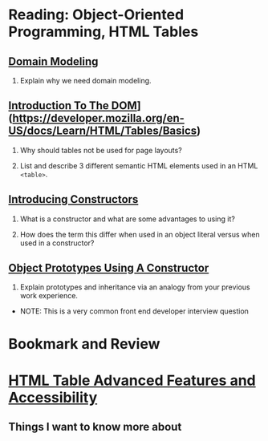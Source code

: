 # Reading: Object-Oriented Programming, HTML Tables

## [Domain Modeling]([https://developer.mozilla.org/en-US/docs/Learn/JavaScript/Objects/Basics](https://github.com/codefellows/domain_modeling#domain-modeling))

1. Explain why we need domain modeling.


## [Introduction To The DOM](https://developer.mozilla.org/en-US/docs/Web/API/Document_Object_Model/Introduction)](https://developer.mozilla.org/en-US/docs/Learn/HTML/Tables/Basics)

1. Why should tables not be used for page layouts?

2. List and describe 3 different semantic HTML elements used in an HTML `<table>`.


## [Introducing Constructors](https://developer.mozilla.org/en-US/docs/Learn/JavaScript/Objects/Basics#introducing_constructors)

1. What is a constructor and what are some advantages to using it?

2. How does the term this differ when used in an object literal versus when used in a constructor?


## [Object Prototypes Using A Constructor](https://ui.dev/beginners-guide-to-javascript-prototype)

1. Explain prototypes and inheritance via an analogy from your previous work experience.
  - NOTE: This is a very common front end developer interview question


# Bookmark and Review

# [HTML Table Advanced Features and Accessibility](https://developer.mozilla.org/en-US/docs/Learn/HTML/Tables/Advanced)



## Things I want to know more about
